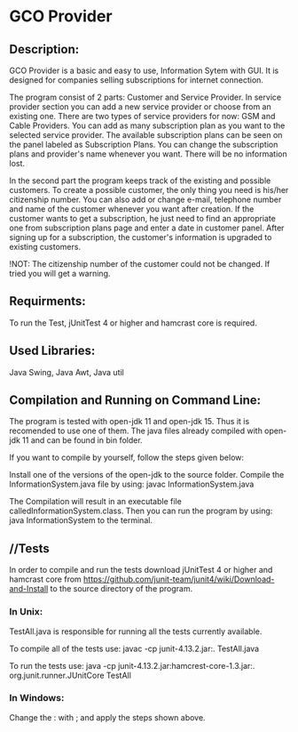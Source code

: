 # GCO Provider

## Description:

GCO Provider is a basic and easy to use, Information Sytem with GUI. It is designed for 
companies selling subscriptions for internet connection. 

The program consist of 2 parts: Customer and Service Provider. In service 
provider section you can add a new service provider or choose from an 
existing one. There are two types of service providers for now: GSM and Cable 
Providers. You can add as many subscription plan as you want to the selected
service provider. The available subscription plans can be seen on the panel 
labeled as Subscription Plans. You can change the subscription plans and 
provider's name whenever you want. There will be no information lost. 

In the second part the program keeps track of the existing and possible 
customers. To create a possible customer, the only thing you need 
is his/her citizenship number. You can also add or change e-mail,
telephone number and name of the customer whenever you want after creation. If 
the customer wants to get a subscription, he just need to find an appropriate 
one from subscription plans page and enter a date in customer panel. After 
signing up for a subscription, the customer's information is upgraded to 
existing customers.

!NOT: The citizenship number of the customer could not be changed. If tried
you will get a warning.


## Requirments:
To run the Test, jUnitTest 4 or higher and hamcrast core is required.

## Used Libraries:
Java Swing, Java Awt, Java util 

## Compilation and Running on Command Line:

The program is tested with open-jdk 11 and open-jdk 15. Thus it is recomended
to use one of them. The java files already compiled with open-jdk 11 and can be found in bin folder. 

If you want to compile by yourself, follow the steps given below:

Install one of the versions of the open-jdk to the source folder.
Compile the InformationSystem.java file by using: 
javac InformationSystem.java

The Compilation will result in an executable file calledInformationSystem.class.
Then you can run the program by using:
java InformationSystem to the terminal.


## //Tests
In order to compile and run the tests download jUnitTest 4 or higher 
and hamcrast core from https://github.com/junit-team/junit4/wiki/Download-and-Install
to the source directory of the program. 

### In Unix:

TestAll.java is responsible for running all the tests currently available.

To compile all of the tests use:
javac -cp junit-4.13.2.jar:. TestAll.java

To run the tests use:
java -cp junit-4.13.2.jar:hamcrest-core-1.3.jar:. org.junit.runner.JUnitCore TestAll

### In Windows:

Change the : with ; and apply the steps shown above.




